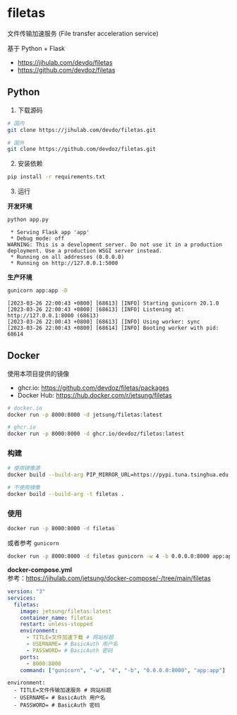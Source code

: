 # filetas

文件传输加速服务 (File transfer acceleration service)

基于 Python + Flask

- https://jihulab.com/devdo/filetas
- https://github.com/devdoz/filetas

## Python

1. 下载源码

```bash
# 国内
git clone https://jihulab.com/devdo/filetas.git

# 国外
git clone https://github.com/devdoz/filetas.git
```

2. 安装依赖

```bash
pip install -r requirements.txt
```

3. 运行

**开发环境**

```bash
python app.py
```

```
 * Serving Flask app 'app'
 * Debug mode: off
WARNING: This is a development server. Do not use it in a production deployment. Use a production WSGI server instead.
 * Running on all addresses (0.0.0.0)
 * Running on http://127.0.0.1:5000
```

**生产环境**

```bash
gunicorn app:app -D
```

```
[2023-03-26 22:00:43 +0800] [68613] [INFO] Starting gunicorn 20.1.0
[2023-03-26 22:00:43 +0800] [68613] [INFO] Listening at: http://127.0.0.1:8000 (68613)
[2023-03-26 22:00:43 +0800] [68613] [INFO] Using worker: sync
[2023-03-26 22:00:43 +0800] [68614] [INFO] Booting worker with pid: 68614
```

## Docker

使用本项目提供的镜像

- ghcr.io: https://github.com/devdoz/filetas/packages
- Docker Hub: https://hub.docker.com/r/jetsung/filetas

```bash
# docker.io
docker run -p 8000:8000 -d jetsung/filetas:latest

# ghcr.io
docker run -p 8000:8000 -d ghcr.io/devdoz/filetas:latest
```

### 构建

```bash
# 使用镜像源
docker build --build-arg PIP_MIRROR_URL=https://pypi.tuna.tsinghua.edu.cn/simple -t filetas .

# 不使用镜像
docker build --build-arg -t filetas .
```

### 使用

```bash
docker run -p 8000:8000 -d filetas
```

或者参考 `gunicorn`

```bash
docker run -p 8000:8000 -d filetas gunicorn -w 4 -b 0.0.0.0:8000 app:app
```

**docker-compose.yml**  
参考：https://jihulab.com/jetsung/docker-compose/-/tree/main/filetas

```yml
version: "3"
services:
  filetas:
    image: jetsung/filetas:latest
    container_name: filetas
    restart: unless-stopped
    environment:
      - TITLE=文件加速下载 # 网站标题
      - USERNAME= # BasicAuth 用户名
      - PASSWORD= # BasicAuth 密码
    ports:
      - 8000:8000
    command: ["gunicorn", "-w", "4", "-b", "0.0.0.0:8000", "app:app"]
```

    environment:
      - TITLE=文件传输加速服务 # 网站标题
      - USERNAME= # BasicAuth 用户名
      - PASSWORD= # BasicAuth 密码
